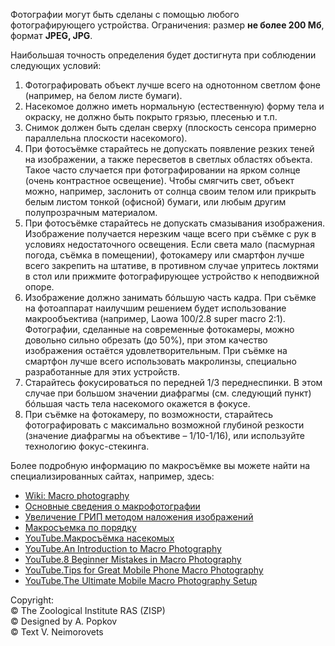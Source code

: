 

Фотографии могут быть сделаны с помощью любого фотографирующего устройства.
Ограничения: размер __не более 200 Мб__, формат __JPEG, JPG__.

Наибольшая точность определения будет достигнута при соблюдении следующих условий:

1. Фотографировать объект лучше всего на однотонном светлом фоне (например, на белом листе бумаги).
2. Насекомое должно иметь нормальную (естественную) форму тела и окраску, не должно быть покрыто грязью, плесенью и т.п.
3. Снимок должен быть сделан сверху (плоскость сенсора примерно параллельна плоскости насекомого).
4. При фотосъёмке старайтесь не допускать появление резких теней на изображении, а также пересветов в светлых областях объекта.
Такое часто случается при фотографировании на ярком солнце (очень контрастное освещение). Чтобы смягчить свет, объект можно,
например, заслонить от солнца своим телом или прикрыть белым листом тонкой (офисной) бумаги, или любым другим полупрозрачным материалом.
5. При фотосъёмке старайтесь не допускать смазывания изображения. Изображение получается нерезким чаще всего
при съёмке с рук в условиях недостаточного освещения. Если света мало (пасмурная погода, съёмка в помещении), фотокамеру или смартфон лучше всего закрепить на штативе, в противном случае упритесь локтями в стол или прижмите фотографирующее устройство к неподвижной опоре.
6. Изображение должно занимать бóльшую часть кадра. При съёмке на фотоаппарат наилучшим решением будет использование
макрообъектива (например, Laowa 100/2.8 super macro 2:1). Фотографии, сделанные на современные фотокамеры,
можно довольно сильно обрезать (до 50%), при этом качество изображения остаётся удовлетворительным.
При съёмке на смартфон лучше всего использовать макролинзы, специально разработанные для этих устройств.
7. Старайтесь фокусироваться по передней 1/3 переднеспинки. В этом случае при большом значении диафрагмы (см. следующий пункт)
бóльшая часть тела насекомого окажется в фокусе.
8. При съёмке на фотокамеру, по возможности, старайтесь фотографировать с максимально возможной глубиной резкости
(значение диафрагмы на объективе – 1/10-1/16), или используйте технологию фокус-стекинга.

Более подробную информацию по макросъёмке вы можете найти на специализированных сайтах, например, здесь:
* [Wiki: Macro photography](https://en.wikipedia.org/wiki/Macro_photography)
* [Основные сведения о макрофотографии](http://macroclub.ru/how/macrobase)
* [Увеличение ГРИП методом наложения изображений](http://macroclub.ru/how/extended_dof)
* [Макросъемка по порядку](https://www.macroworld.ru/index.php?option=com_content&view=article&id=580:2012-04-10-09-07-23&catid=21:practicarticle&Itemid=57)
* [YouTube.Макросъёмка насекомых](https://www.youtube.com/watch?v=d9zjIQpgz5M&t=296s)
* [YouTube.An Introduction to Macro Photography](https://www.youtube.com/watch?v=Nf1woH6JOxY)
* [YouTube.8 Beginner Mistakes in Macro Photography](https://www.youtube.com/watch?v=kC733Up_APE)
* [YouTube.Tips for Great Mobile Phone Macro Photography](https://www.youtube.com/watch?v=16TePwGD7qw)
* [YouTube.The Ultimate Mobile Macro Photography Setup](https://www.youtube.com/watch?v=fJApu6yVrFc)


<left>
Copyright:<br/>
© The Zoological Institute RAS (ZISP)<br/>
© Designed by A. Popkov<br/>
© Text V. Neimorovets</left>
